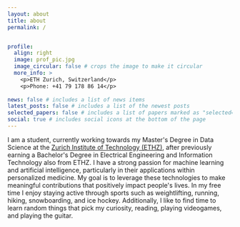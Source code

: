 ```yaml
---
layout: about
title: about
permalink: /


profile:
  align: right
  image: prof_pic.jpg
  image_circular: false # crops the image to make it circular
  more_info: >
    <p>ETH Zurich, Switzerland</p>
    <p>Phone: +41 79 178 86 14</p>
    
news: false # includes a list of news items
latest_posts: false # includes a list of the newest posts
selected_papers: false # includes a list of papers marked as "selected={true}"
social: true # includes social icons at the bottom of the page
---
```


I am a student, currently working towards my Master's Degree in Data Science at the [Zurich Institute of Technology (ETHZ)](https://ethz.ch/en.html), after previously earning a Bachelor's Degree in Electrical Engineering and Information Technology also from ETHZ.
I have a strong passion for machine learning and artificial intelligence, particularly in their applications within personalized medicine. My goal is to leverage these technologies to make meaningful contributions that positively impact people's lives.
In my free time I enjoy staying active through sports such as weightlifting, running, hiking, snowboarding, and ice hockey. Additionally, I like to find time to learn random things that pick my curiosity, reading, playing videogames, and playing the guitar. 

